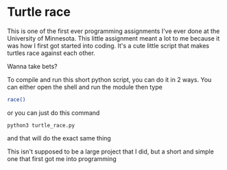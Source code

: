 # Turtle race

This is one of the first ever programming assignments I've ever done at the University of Minnesota. This little assignment meant a lot to me because it was how I first got started into coding. It's a cute little script that makes turtles race against each other.

Wanna take bets?

To compile and run this short python script, you can do it in 2 ways.
You can either open the shell and run the module then type 


```bash
race()
```

or you can just do this command

```
python3 turtle_race.py
```

and that will do the exact same thing


This isn't supposed to be a large project that I did, but a short and simple one that first got me into programming
